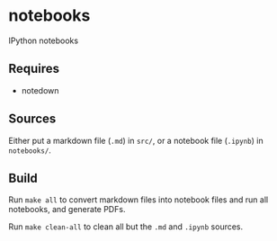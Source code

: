notebooks
=========

IPython notebooks

## Requires

 * notedown

## Sources

Either put a markdown file (``.md``) in ``src/``, or a notebook file
(``.ipynb``) in ``notebooks/``.

## Build

Run ``make all`` to convert markdown files into notebook files and run all
notebooks, and generate PDFs.

Run ``make clean-all`` to clean all but the ``.md`` and ``.ipynb`` sources.

